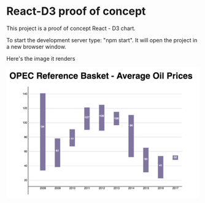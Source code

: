 
# React-D3 proof of concept

This project is a proof of concept React - D3 chart.

To start the development server type: "npm start".
It will open the project in a new browser window.

Here's the image it renders

![chart](/chart.png "Chart")
